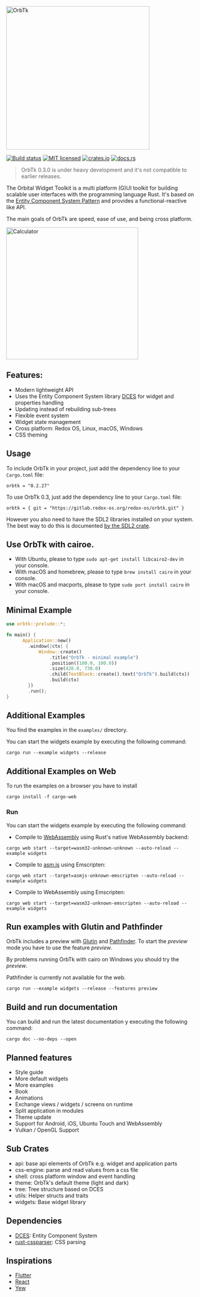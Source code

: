 <img alt="OrbTk" width="380" src="https://gitlab.redox-os.org/redox-os/assets/raw/master/logos/orbtk/logo_dark.png">

[![Build status](https://gitlab.redox-os.org/redox-os/orbtk/badges/master/build.svg)](https://gitlab.redox-os.org/redox-os/orbtk/pipelines)
[![MIT licensed](https://img.shields.io/badge/license-MIT-blue.svg)](./LICENSE)
[![crates.io](https://img.shields.io/badge/crates.io-v0.2.27-orange.svg)](https://crates.io/crates/orbtk)
[![docs.rs](https://docs.rs/orbtk/badge.svg)](https://docs.rs/orbtk)

> OrbTk 0.3.0 is under heavy development and it's not compatible to earlier releases.

The Orbital Widget Toolkit is a multi platform (G)UI toolkit for building scalable user interfaces with the programming language Rust. It's based
on the [Entity Component System Pattern](https://en.wikipedia.org/wiki/Entity%E2%80%93component%E2%80%93system) and provides a functional-reactive like API. 

The main goals of OrbTk are speed, ease of use, and being cross platform.

<img alt="Calculator" width="350" src="https://gitlab.redox-os.org/redox-os/assets/raw/master/screenshots/Calculator.png">

## Features:

* Modern lightweight API
* Uses the Entity Component System library [DCES](https://gitlab.redox-os.org/redox-os/dces-rust) for widget and properties handling
* Updating instead of rebuilding sub-trees
* Flexible event system
* Widget state management
* Cross platform: Redox OS, Linux, macOS, Windows
* CSS theming

## Usage

To include OrbTk in your project, just add the dependency
line to your `Cargo.toml` file:

```text
orbtk = "0.2.27"
```

To use OrbTk 0.3, just add the dependency
line to your `Cargo.toml` file:

```text
orbtk = { git = "https://gitlab.redox-os.org/redox-os/orbtk.git" }
```

However you also need to have the SDL2 libraries installed on your
system.  The best way to do this is documented [by the SDL2
crate](https://github.com/AngryLawyer/rust-sdl2#user-content-requirements).

## Use OrbTk with cairoe.

* With Ubuntu, please to type ```sudo apt-get install libcairo2-dev``` in your console.
* With macOS and homebrew, please to type ```brew install cairo``` in your console.
* With macOS and macports, please to type ```sudo port install cairo``` in your console.

## Minimal Example

```rust
use orbtk::prelude::*;

fn main() {
      Application::new()
        .window(|ctx| {
            Window::create()
                .title("OrbTk - minimal example")
                .position((100.0, 100.0))
                .size(420.0, 730.0)
                .child(TextBlock::create().text("OrbTk").build(ctx))
                .build(ctx)
        })
        .run();
}
```

## Additional Examples

You find the examples in the `examples/` directory.

You can start the widgets example by executing the following command:

```text
cargo run --example widgets --release
```

## Additional Examples on Web

To run the examples on a browser you have to install 

```text
cargo install -f cargo-web
```

### Run

You can start the widgets example by executing the following command:

* Compile to [WebAssembly](https://en.wikipedia.org/wiki/WebAssembly) using Rust's native WebAssembly backend:

```text
cargo web start --target=wasm32-unknown-unknown --auto-reload --example widgets
```

* Compile to [asm.js](https://en.wikipedia.org/wiki/Asm.js) using Emscripten:

```text
cargo web start --target=asmjs-unknown-emscripten --auto-reload --example widgets
```

* Compile to WebAssembly using Emscripten:

```text
cargo web start --target=wasm32-unknown-emscripten --auto-reload --example widgets
```

## Run examples with Glutin and Pathfinder

OrbTk includes a preview with [Glutin](https://github.com/rust-windowing/glutin) and [Pathfinder](https://github.com/servo/pathfinder). To start the *preview* mode you have to use the feature *preview*.

By problems running OrbTk with cairo on Windows you should try the *preview*.

Pathfinder is currently not available for the web.

```text
cargo run --example widgets --release --features preview
```

## Build and run documentation

You can build and run the latest documentation y executing the following command:

```text
cargo doc --no-deps --open
```

## Planned features

* Style guide
* More default widgets
* More examples
* Book
* Animations
* Exchange views / widgets / screens on runtime
* Split application in modules
* Theme update
* Support for Android, iOS, Ubuntu Touch and WebAssembly
* Vulkan / OpenGL Support 

## Sub Crates

* api: base api elements of OrbTk e.g. widget and application parts
* css-engine: parse and read values from a css file
* shell: cross platform window and event handling
* theme: OrbTk's default theme (light and dark)
* tree: Tree structure based on DCES
* utils: Helper structs and traits
* widgets: Base widget library

## Dependencies

* [DCES](https://gitlab.redox-os.org/redox-os/dces-rust): Entity Component System
* [rust-cssparser](https://github.com/servo/rust-cssparser): CSS parsing

## Inspirations

* [Flutter](https://flutter.io/)
* [React](https://reactjs.org/)
* [Yew](https://github.com/DenisKolodin/yew)

